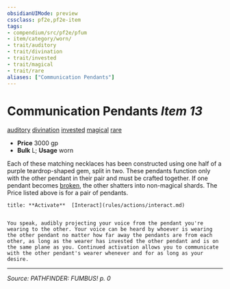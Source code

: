 ```yaml
---
obsidianUIMode: preview
cssclass: pf2e,pf2e-item
tags:
- compendium/src/pf2e/pfum
- item/category/worn/
- trait/auditory
- trait/divination
- trait/invested
- trait/magical
- trait/rare
aliases: ["Communication Pendants"]
---
```

# Communication Pendants *Item 13*  
[auditory](auditory.md "Auditory Effect Trait")  [divination](divination.md "Divination School Trait")  [invested](invested.md "Invested Item Trait")  [magical](magical.md "Magical Item Trait")  [rare](rare.md "Rare Rarity Trait")  

- **Price** 3000 gp
- **Bulk** L; **Usage** worn

Each of these matching necklaces has been constructed using one half of a purple teardrop-shaped gem, split in two. These pendants function only with the other pendant in their pair and must be crafted together. If one pendant becomes [broken](conditions.md#Broken), the other shatters into non-magical shards. The Price listed above is for a pair of pendants.

```ad-embed-ability
title: **Activate**  [Interact](rules/actions/interact.md)


You speak, audibly projecting your voice from the pendant you're wearing to the other. Your voice can be heard by whoever is wearing the other pendant no matter how far away the pendants are from each other, as long as the wearer has invested the other pendant and is on the same plane as you. Continued activation allows you to communicate with the other pendant's wearer whenever and for as long as your desire.
```


---
*Source: PATHFINDER: FUMBUS! p. 0*